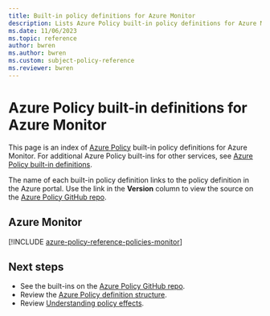 ```yaml
---
title: Built-in policy definitions for Azure Monitor
description: Lists Azure Policy built-in policy definitions for Azure Monitor. These built-in policy definitions provide common approaches to managing your Azure resources.
ms.date: 11/06/2023
ms.topic: reference
author: bwren
ms.author: bwren
ms.custom: subject-policy-reference
ms.reviewer: bwren
---
```

# Azure Policy built-in definitions for Azure Monitor

This page is an index of [Azure Policy](../governance/policy/overview.md) built-in policy
definitions for Azure Monitor. For additional Azure Policy built-ins for other services, see
[Azure Policy built-in definitions](../governance/policy/samples/built-in-policies.md).

The name of each built-in policy definition links to the policy definition in the Azure portal. Use
the link in the **Version** column to view the source on the
[Azure Policy GitHub repo](https://github.com/Azure/azure-policy).

## Azure Monitor

[!INCLUDE [azure-policy-reference-policies-monitor](../../includes/policy/reference/bycat/policies-monitoring.md)]

## Next steps

- See the built-ins on the [Azure Policy GitHub repo](https://github.com/Azure/azure-policy).
- Review the [Azure Policy definition structure](../governance/policy/concepts/definition-structure.md).
- Review [Understanding policy effects](../governance/policy/concepts/effects.md).
